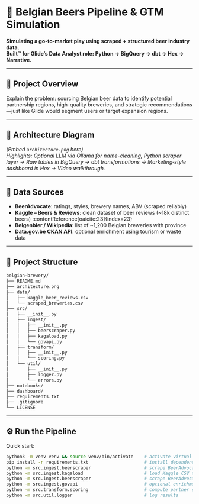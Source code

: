 # 🍻 Belgian Beers Pipeline & GTM Simulation

**Simulating a go‑to‑market play using scraped + structured beer industry data.  
Built™ for Glide’s Data Analyst role: Python → BigQuery → dbt → Hex → Narrative.**

---

## 🎯 Project Overview

Explain the problem: sourcing Belgian beer data to identify potential partnership regions, high-quality breweries, and strategic recommendations—just like Glide would segment users or target expansion regions.

---

## 📁 Architecture Diagram

_(Embed `architecture.png` here)  
Highlights: Optional LLM via Ollama for name-cleaning, Python scraper layer → Raw tables in BigQuery → dbt transformations → Marketing‑style dashboard in Hex → Video walkthrough._

---

## 🚦 Data Sources

- **BeerAdvocate**: ratings, styles, brewery names, ABV (scraped reliably)
- **Kaggle – Beers & Reviews**: clean dataset of beer reviews (~18k distinct beers) :contentReference[oaicite:23]{index=23}
- **Belgenbier / Wikipedia**: list of ~1,200 Belgian breweries with province
- **Data.gov.be CKAN API**: optional enrichment using tourism or waste data

---

## 🧪 Project Structure

```bash
belgian-brewery/
├── README.md
├── architecture.png
├── data/
│   ├── kaggle_beer_reviews.csv
│   └── scraped_breweries.csv
├── src/
│   ├── __init__.py
│   ├── ingest/
│   │   ├── __init__.py
│   │   ├── beerscraper.py
│   │   ├── kagaload.py
│   │   └── govapi.py
│   ├── transform/
│   │   ├── __init__.py
│   │   └── scoring.py
│   └── util/
│       ├── __init__.py
│       ├── logger.py
│       └── errors.py
├── notebooks/
├── dashboard/
├── requirements.txt
├── .gitignore
└── LICENSE
```

---

## ⚙️ Run the Pipeline

Quick start:

```bash
python3 -m venv venv && source venv/bin/activate    # activate virtual environment
pip install -r requirements.txt                     # install dependencies
python -m src.ingest.beerscraper                    # scrape BeerAdvocate lines
python -m src.ingest.kagaload                       # load Kaggle CSV to BigQuery
python -m src.ingest.beerscraper                    # scrape BeerAdvocate lines
python -m src.ingest.govapi                         # optional enrichment
python -m src.transform.scoring                     # compute partner score model
python -m src.util.logger                           # log results
```